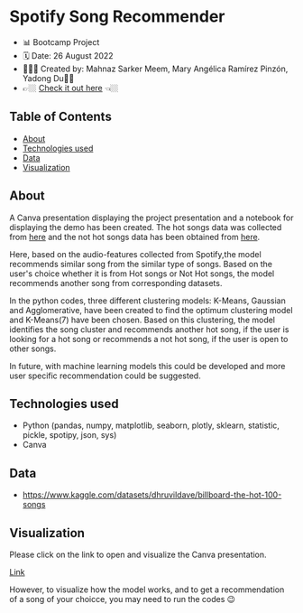 # Spotify Song Recommender
- 📊 Bootcamp Project
- 🗓 Date: 26 August 2022
- 👩🏽‍💻 Created by: Mahnaz Sarker Meem, Mary Angélica Ramírez Pinzón, Yadong Du👋🏼
- 👉🏼  [Check it out here](https://www.canva.com/design/DAFKWV42R_k/SWV8DI44veDQ5Zw4cdnxQg/edit?utm_content=DAFKWV42R_k&utm_campaign=designshare&utm_medium=link2&utm_source=sharebutton) 👈🏼

## Table of Contents
- [About](#about)
- [Technologies used](#technologies-used)
- [Data](#dataset)
- [Visualization](#visualization)

## About
A Canva presentation displaying the project presentation and a notebook for displaying the demo has been created. The hot songs data was collected from [here](https://www.billboard.com/charts/hot-100/) and the not hot songs data has been obtained from [here](https://www.kaggle.com/datasets/dhruvildave/billboard-the-hot-100-songs).

Here, based on the audio-features collected from Spotify,the model recommends similar song from the similar type of songs. Based on the user's choice whether it is from Hot songs or Not Hot songs, the model recommends another song from corresponding datasets.

In the python codes, three different clustering models: K-Means, Gaussian and Agglomerative, have been created to find the optimum clustering model and K-Means(7) have been chosen. Based on this clustering, the model identifies the song cluster and recommends another hot song, if the user is looking for a hot song or recommends a not hot song, if the user is open to other songs.

In future, with machine learning models this could be developed and more user specific recommendation could be suggested. 

## Technologies used
* Python (pandas, numpy, matplotlib, seaborn, plotly, sklearn, statistic, pickle, spotipy, json, sys)
* Canva

## Data
- https://www.kaggle.com/datasets/dhruvildave/billboard-the-hot-100-songs

## Visualization

Please click on the link to open and visualize the Canva presentation.

[Link](https://www.canva.com/design/DAFKWV42R_k/SWV8DI44veDQ5Zw4cdnxQg/edit?utm_content=DAFKWV42R_k&utm_campaign=designshare&utm_medium=link2&utm_source=sharebutton)

However, to visualize how the model works, and to get a recommendation of a song of your choicce, you may need to run the codes :wink: